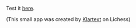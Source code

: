 Test it [here](https://github.com/NavneetRaj45/Learn_Square_Names).

(This small app was created by [Klartext](https://lichess.org/@/Klartext) on Lichess)
